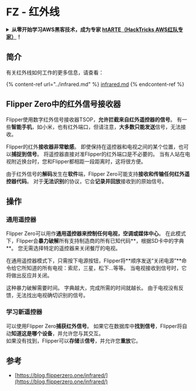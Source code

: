 # FZ - 红外线

<details>

<summary><strong>从零开始学习AWS黑客技术，成为专家</strong> <a href="https://training.hacktricks.xyz/courses/arte"><strong>htARTE（HackTricks AWS红队专家）</strong></a><strong>！</strong></summary>

* 您在**网络安全公司**工作吗？ 想要在HackTricks中看到您的**公司广告**？ 或者想要访问**PEASS的最新版本或下载HackTricks的PDF**？ 请查看[**订阅计划**](https://github.com/sponsors/carlospolop)！
* 发现我们的独家[NFT收藏品**PEASS Family**](https://opensea.io/collection/the-peass-family)
* 获取[**官方PEASS和HackTricks周边产品**](https://peass.creator-spring.com)
* **加入** [**💬**](https://emojipedia.org/speech-balloon/) [**Discord群**](https://discord.gg/hRep4RUj7f) 或 [**电报群**](https://t.me/peass) 或在**Twitter**上**关注**我 🐦[**@carlospolopm**](https://twitter.com/hacktricks_live)**。**
* 通过向[**hacktricks repo**](https://github.com/carlospolop/hacktricks) **和** [**hacktricks-cloud repo**](https://github.com/carlospolop/hacktricks-cloud) **提交PR**来分享您的黑客技巧。

</details>

## 简介 <a href="#ir-signal-receiver-in-flipper-zero" id="ir-signal-receiver-in-flipper-zero"></a>

有关红外线如何工作的更多信息，请查看：

{% content-ref url="../infrared.md" %}
[infrared.md](../infrared.md)
{% endcontent-ref %}

## Flipper Zero中的红外信号接收器 <a href="#ir-signal-receiver-in-flipper-zero" id="ir-signal-receiver-in-flipper-zero"></a>

Flipper使用数字红外信号接收器TSOP，**允许拦截来自红外遥控器的信号**。 有一些**智能手机**，如小米，也有红外端口，但请注意，**大多数只能发送**信号，无法接收。

Flipper的红外**接收器非常敏感**。 即使保持在遥控器和电视之间的某个位置，也可以**捕捉到信号**。 将遥控器直接对准Flipper的红外端口是不必要的。 当有人站在电视附近换台时，您和Flipper都相距一段距离时，这将很方便。

由于红外信号的**解码**发生在**软件**端，Flipper Zero可能支持**接收和传输任何红外遥控器代码**。 对于**无法识别**的协议，它会**记录并回放**接收到的原始信号。

## 操作

### 通用遥控器

Flipper Zero可以用作**通用遥控器来控制任何电视，空调或媒体中心**。 在此模式下，Flipper会**暴力破解**所有支持制造商的所有已知代码**，根据SD卡中的字典**。 您无需选择特定的遥控器来关闭餐厅的电视。

在通用遥控器模式下，只需按下电源按钮，Flipper将**顺序发送“关闭电源”**命令给它所知道的所有电视：索尼，三星，松下...等等。 当电视接收到信号时，它将做出反应并关闭。

这种暴力破解需要时间。 字典越大，完成所需的时间就越长。 由于电视没有反馈，无法找出电视确切识别的信号。

### 学习新遥控器

可以使用Flipper Zero**捕获红外信号**。 如果它在数据库中**找到信号**，Flipper将自动**知道这是哪个设备**，并允许您与其交互。\
如果没有找到，Flipper可以**存储**该**信号**，并允许您**重放**它。

## 参考

* [https://blog.flipperzero.one/infrared/](https://blog.flipperzero.one/infrared/)
